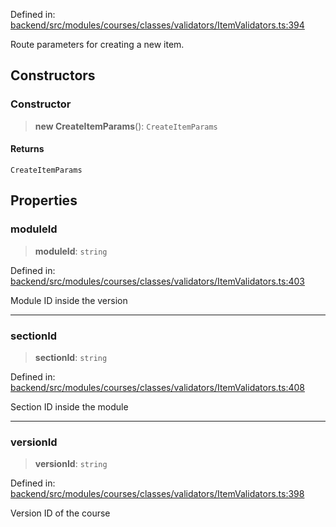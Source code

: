 Defined in: [backend/src/modules/courses/classes/validators/ItemValidators.ts:394](https://github.com/continuousactivelearning/vibe/blob/e164f8b2c6380dfb48305a4531b51d78f4a518e5/backend/src/modules/courses/classes/validators/ItemValidators.ts#L394)

Route parameters for creating a new item.

## Constructors

### Constructor

> **new CreateItemParams**(): `CreateItemParams`

#### Returns

`CreateItemParams`

## Properties

### moduleId

> **moduleId**: `string`

Defined in: [backend/src/modules/courses/classes/validators/ItemValidators.ts:403](https://github.com/continuousactivelearning/vibe/blob/e164f8b2c6380dfb48305a4531b51d78f4a518e5/backend/src/modules/courses/classes/validators/ItemValidators.ts#L403)

Module ID inside the version

***

### sectionId

> **sectionId**: `string`

Defined in: [backend/src/modules/courses/classes/validators/ItemValidators.ts:408](https://github.com/continuousactivelearning/vibe/blob/e164f8b2c6380dfb48305a4531b51d78f4a518e5/backend/src/modules/courses/classes/validators/ItemValidators.ts#L408)

Section ID inside the module

***

### versionId

> **versionId**: `string`

Defined in: [backend/src/modules/courses/classes/validators/ItemValidators.ts:398](https://github.com/continuousactivelearning/vibe/blob/e164f8b2c6380dfb48305a4531b51d78f4a518e5/backend/src/modules/courses/classes/validators/ItemValidators.ts#L398)

Version ID of the course
